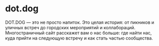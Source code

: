# dot.dog
DOT.DOG — это не просто напиток. Это целая история: от пикников и уличных встреч до городских мероприятий и коллабораций. Многостраничный сайт расскажет вам о нас больше: где найти нас, куда прийти на следующую встречу и как стать частью сообщества.
